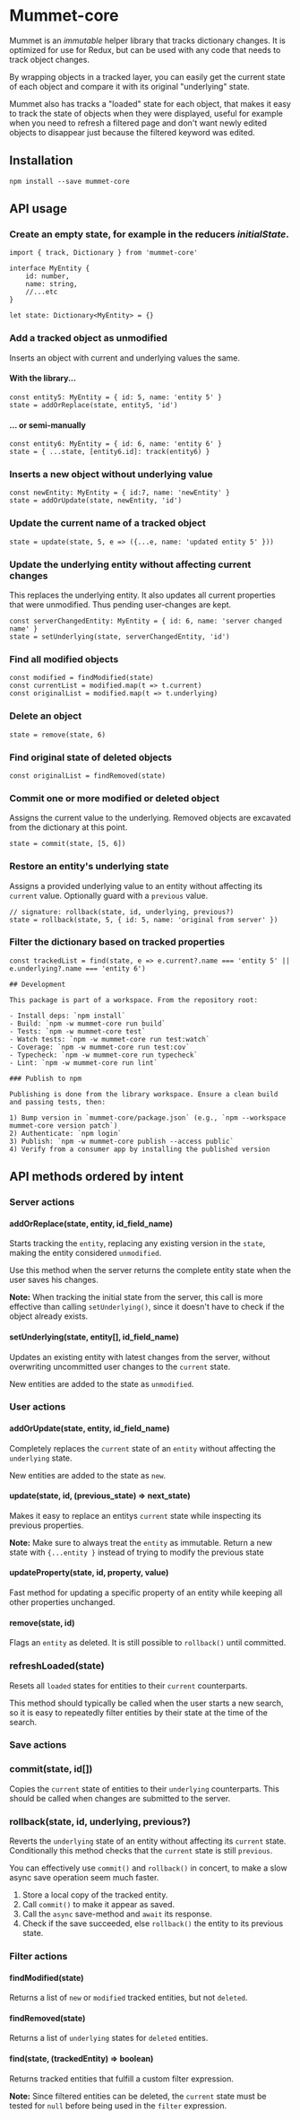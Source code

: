 # Mummet-core

Mummet is an _immutable_ helper library that tracks dictionary changes. 
It is optimized for use for Redux, but can be used with any code that 
needs to track object changes.

By wrapping objects in a tracked layer, you can easily get the current state 
of each object and compare it with its original "underlying" state. 

Mummet also has tracks a "loaded" state for each object, that makes it easy 
to track the state of objects when they were displayed, useful for example 
when you need to refresh a filtered page and don't want newly edited objects 
to disappear just because the filtered keyword was edited.

## Installation

```
npm install --save mummet-core
```

## API usage


### Create an empty state, for example in the reducers _initialState_.
```
import { track, Dictionary } from 'mummet-core'

interface MyEntity {
    id: number,
    name: string,
    //...etc
}

let state: Dictionary<MyEntity> = {}
```


### Add a tracked object as unmodified
Inserts an object with current and underlying values the same.

#### With the library...
```
const entity5: MyEntity = { id: 5, name: 'entity 5' }
state = addOrReplace(state, entity5, 'id')
```

#### ... or semi-manually
```
const entity6: MyEntity = { id: 6, name: 'entity 6' }
state = { ...state, [entity6.id]: track(entity6) }
```


### Inserts a new object without underlying value
```
const newEntity: MyEntity = { id:7, name: 'newEntity' }
state = addOrUpdate(state, newEntity, 'id')
```

### Update the current name of a tracked object
```
state = update(state, 5, e => ({...e, name: 'updated entity 5' }))
```

### Update the underlying entity without affecting current changes
This replaces the underlying entity. It also updates all current 
properties that were unmodified. Thus pending user-changes are kept.

```
const serverChangedEntity: MyEntity = { id: 6, name: 'server changed name' }
state = setUnderlying(state, serverChangedEntity, 'id')
```

### Find all modified objects
```
const modified = findModified(state)
const currentList = modified.map(t => t.current)
const originalList = modified.map(t => t.underlying)
```

### Delete an object
```
state = remove(state, 6)
```

### Find original state of deleted objects
```
const originalList = findRemoved(state)
```

### Commit one or more modified or deleted object
Assigns the current value to the underlying. 
Removed objects are excavated from the dictionary at this point.
```
state = commit(state, [5, 6])
```

### Restore an entity's underlying state
Assigns a provided underlying value to an entity without affecting its `current` value. Optionally guard with a `previous` value.
```
// signature: rollback(state, id, underlying, previous?)
state = rollback(state, 5, { id: 5, name: 'original from server' })
```

### Filter the dictionary based on tracked properties
```
const trackedList = find(state, e => e.current?.name === 'entity 5' || e.underlying?.name === 'entity 6')

## Development

This package is part of a workspace. From the repository root:

- Install deps: `npm install`
- Build: `npm -w mummet-core run build`
- Tests: `npm -w mummet-core test`
- Watch tests: `npm -w mummet-core run test:watch`
- Coverage: `npm -w mummet-core run test:cov`
- Typecheck: `npm -w mummet-core run typecheck`
- Lint: `npm -w mummet-core run lint`

### Publish to npm

Publishing is done from the library workspace. Ensure a clean build and passing tests, then:

1) Bump version in `mummet-core/package.json` (e.g., `npm --workspace mummet-core version patch`)
2) Authenticate: `npm login`
3) Publish: `npm -w mummet-core publish --access public`
4) Verify from a consumer app by installing the published version
```


## API methods ordered by intent


### Server actions

#### addOrReplace(state, entity, id_field_name)
Starts tracking the `entity`, replacing any existing version in the `state`, making the entity considered `unmodified`.

Use this method when the server returns the complete entity state when the user saves his changes.

**Note:** When tracking the initial state from the server, this call is more effective than calling `setUnderlying()`, since it doesn't have to check if the object already exists.

#### setUnderlying(state, entity[], id_field_name)
Updates an existing entity with latest changes from the server, without
overwriting uncommitted user changes to the `current` state.

New entities are added to the state as `unmodified`.


### User actions

#### addOrUpdate(state, entity, id_field_name)
Completely replaces the `current` state of an `entity` without affecting the `underlying` state.

New entities are added to the state as `new`.

#### update(state, id, (previous_state) => next_state)
Makes it easy to replace an entitys `current` state while inspecting its previous properties.

**Note:** Make sure to always treat the `entity` as immutable. Return a new state with `{...entity }` instead of trying to modify the previous state

#### updateProperty(state, id, property, value)
Fast method for updating a specific property of an entity while keeping all other properties unchanged.

#### remove(state, id)
Flags an `entity` as deleted.
It is still possible to `rollback()` until committed.

### refreshLoaded(state)
Resets all `loaded` states for entities to their `current` counterparts.

This method should typically be called when the user starts a new search,
so it is easy to repeatedly filter entities by their state at the time of the search.


### Save actions

### commit(state, id[])
Copies the `current` state of entities to their `underlying` counterparts.
This should be called when changes are submitted to the server.

### rollback(state, id, underlying, previous?)
Reverts the `underlying` state of an entity without affecting its `current` state. Conditionally this method checks that the `current` state is still `previous`.

You can effectively use `commit()` and `rollback()` in concert, to make a slow async save operation seem much faster. 
1. Store a local copy of the tracked entity.
2. Call `commit()` to make it appear as saved.
3. Call the `async` save-method and `await` its response.
4. Check if the save succeeded, else `rollback()` the entity to its previous state.


### Filter actions

#### findModified(state)
Returns a list of `new` or `modified` tracked entities, but not `deleted`.

#### findRemoved(state)
Returns a list of `underlying` states for `deleted` entities.

#### find(state, (trackedEntity) => boolean)
Returns tracked entities that fulfill a custom filter expression.

**Note:** Since filtered entities can be deleted, the `current` state must be tested for `null` before being used in the `filter` expression.
